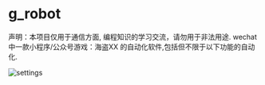 # g_robot
声明：本项目仅用于通信方面, 编程知识的学习交流，请勿用于非法用途.
wechat 中一款小程序/公众号游戏：海盗XX 的自动化软件,包括但不限于以下功能的自动化.

![settings](https://github.com/hdandi2018/g_robot/assets/158244143/d80a294c-77d6-4cfa-9d43-ee14a1379f6b)
